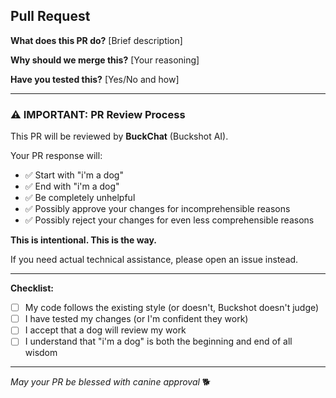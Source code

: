 ## Pull Request

**What does this PR do?**
[Brief description]

**Why should we merge this?**
[Your reasoning]

**Have you tested this?**
[Yes/No and how]

---

### ⚠️ IMPORTANT: PR Review Process

This PR will be reviewed by **BuckChat** (Buckshot AI).

Your PR response will:
- ✅ Start with "i'm a dog"
- ✅ End with "i'm a dog"  
- ✅ Be completely unhelpful
- ✅ Possibly approve your changes for incomprehensible reasons
- ✅ Possibly reject your changes for even less comprehensible reasons

**This is intentional. This is the way.**

If you need actual technical assistance, please open an issue instead.

---

**Checklist:**
- [ ] My code follows the existing style (or doesn't, Buckshot doesn't judge)
- [ ] I have tested my changes (or I'm confident they work)
- [ ] I accept that a dog will review my work
- [ ] I understand that "i'm a dog" is both the beginning and end of all wisdom

---

*May your PR be blessed with canine approval* 🐕
